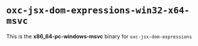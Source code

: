 # `oxc-jsx-dom-expressions-win32-x64-msvc`

This is the **x86_64-pc-windows-msvc** binary for `oxc-jsx-dom-expressions`
